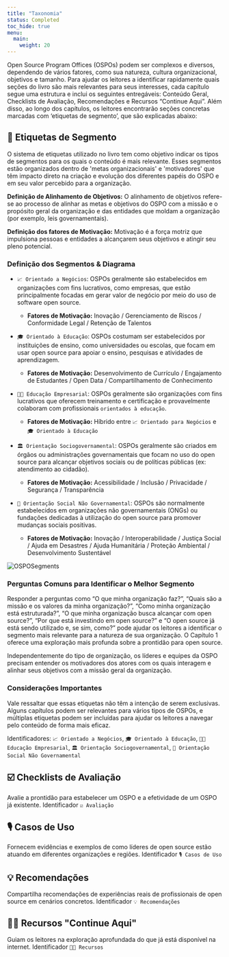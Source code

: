 ```yaml
---
title: "Taxonomia"
status: Completed
toc_hide: true
menu:
  main:
    weight: 20
---
```


Open Source Program Offices (OSPOs) podem ser complexos e diversos, dependendo de vários fatores, como sua natureza, cultura organizacional, objetivos e tamanho. Para ajudar os leitores a identificar rapidamente quais seções do livro são mais relevantes para seus interesses, cada capítulo segue uma estrutura e inclui os seguintes entregáveis: Conteúdo Geral, Checklists de Avaliação, Recomendações e Recursos “Continue Aqui”. Além disso, ao longo dos capítulos, os leitores encontrarão seções concretas marcadas com ‘etiquetas de segmento’, que são explicadas abaixo:

## 🔖 Etiquetas de Segmento

O sistema de etiquetas utilizado no livro tem como objetivo indicar os tipos de segmentos para os quais o conteúdo é mais relevante. Esses segmentos estão organizados dentro de 'metas organizacionais' e 'motivadores' que têm impacto direto na criação e evolução dos diferentes papéis do OSPO e em seu valor percebido para a organização.

**Definição de Alinhamento de Objetivos:**
O alinhamento de objetivos refere-se ao processo de alinhar as metas e objetivos do OSPO com a missão e o propósito geral da organização e das entidades que moldam a organização (por exemplo, leis governamentais).

**Definição dos fatores de Motivação:**
Motivação é a força motriz que impulsiona pessoas e entidades a alcançarem seus objetivos e atingir seu pleno potencial.

### Definição dos Segmentos & Diagrama

* `📈 Orientado a Negócios`: OSPOs geralmente são estabelecidos em organizações com fins lucrativos, como empresas, que estão principalmente focadas em gerar valor de negócio por meio do uso de software open source.

  * **Fatores de Motivação:** Inovação / Gerenciamento de Riscos / Conformidade Legal / Retenção de Talentos

* `🎓 Orientado à Educação`: OSPOs costumam ser estabelecidos por instituições de ensino, como universidades ou escolas, que focam em usar open source para apoiar o ensino, pesquisas e atividades de aprendizagem.

  * **Fatores de Motivação:** Desenvolvimento de Currículo / Engajamento de Estudantes / Open Data / Compartilhamento de Conhecimento

* `👩‍🏫 Educação Empresarial`: OSPOs geralmente são organizações com fins lucrativos que oferecem treinamento e certificação e provavelmente colaboram com profissionais `orientados à educação`.

  * **Fatores de Motivação:** Híbrido entre `📈 Orientado para Negócios` e `🎓 Orientado à Educação`

* `🏛 Orientação Sociogovernamental`: OSPOs geralmente são criados em órgãos ou administrações governamentais que focam no uso do open source para alcançar objetivos sociais ou de políticas públicas (ex: atendimento ao cidadão).

  * **Fatores de Motivação:** Acessibilidade / Inclusão / Privacidade / Segurança / Transparência

* `🌳 Orientação Social Não Governamental`: OSPOs são normalmente estabelecidos em organizações não governamentais (ONGs) ou fundações dedicadas à utilização do open source para promover mudanças sociais positivas.

  * **Fatores de Motivação:** Inovação / Interoperabilidade / Justiça Social / Ajuda em Desastres / Ajuda Humanitária / Proteção Ambiental / Desenvolvimento Sustentável

![OSPOSegments](https://github.com/todogroup/ospology/assets/43671777/c589df58-dcba-4237-b95a-e8dd5228be81)

### Perguntas Comuns para Identificar o Melhor Segmento

Responder a perguntas como “O que minha organização faz?”, “Quais são a missão e os valores da minha organização?”, “Como minha organização está estruturada?”, “O que minha organização busca alcançar com open source?”, “Por que está investindo em open source?” e “O open source já está sendo utilizado e, se sim, como?” pode ajudar os leitores a identificar o segmento mais relevante para a natureza de sua organização. O Capítulo 1 oferece uma exploração mais profunda sobre a prontidão para open source.

Independentemente do tipo de organização, os líderes e equipes da OSPO precisam entender os motivadores dos atores com os quais interagem e alinhar seus objetivos com a missão geral da organização.

### Considerações Importantes

Vale ressaltar que essas etiquetas não têm a intenção de serem exclusivas. Alguns capítulos podem ser relevantes para vários tipos de OSPOs, e múltiplas etiquetas podem ser incluídas para ajudar os leitores a navegar pelo conteúdo de forma mais eficaz.

Identificadores:
`📈 Orientado a Negócios`,
`🎓 Orientado à Educação`,
`👩‍🏫 Educação Empresarial`,
`🏛 Orientação Sociogovernamental`,
`🌳 Orientação Social Não Governamental`

## ☑️ Checklists de Avaliação

Avalie a prontidão para estabelecer um OSPO e a efetividade de um OSPO já existente. Identificador `☑️ Avaliação`

## 🎙 Casos de Uso

Fornecem evidências e exemplos de como líderes de open source estão atuando em diferentes organizações e regiões. Identificador `🎙 Casos de Uso`

## 💡 Recomendações

Compartilha recomendações de experiências reais de profissionais de open source em cenários concretos. Identificador `💡 Recomendações`

## 🧑‍🏫 Recursos "Continue Aqui"

Guiam os leitores na exploração aprofundada do que já está disponível na internet. Identificador `🧑‍🏫 Recursos`
